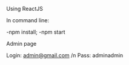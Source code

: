Using ReactJS

In command line:

-npm install;
-npm start

Admin page

Login: admin@gmail.com /n
Pass: adminadmin
